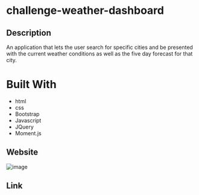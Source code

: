 # challenge-weather-dashboard

## Description
An application that lets the user search for specific cities and be presented with the current weather conditions as well as the five day forecast for that city. 

# Built With
* html
* css
* Bootstrap
* Javascript
* JQuery
* Moment.js

## Website
![image](https://user-images.githubusercontent.com/77940998/116822429-56f5b080-ab44-11eb-8112-2c935853fafa.png)

## Link
